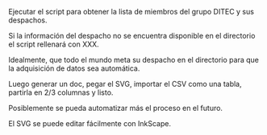 Ejecutar el script para obtener la lista de miembros del grupo DITEC y sus despachos.

Si la información del despacho no se encuentra disponible en el directorio el script rellenará con XXX.

Idealmente, que todo el mundo meta su despacho en el directorio para que la adquisición de datos sea automática.

Luego generar un doc, pegar el SVG, importar el CSV como una tabla, partirla en 2/3 columnas y listo.

Posiblemente se pueda automatizar más el proceso en el futuro.

El SVG se puede editar fácilmente con InkScape.
